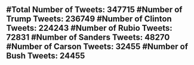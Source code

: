 #Total Number of Tweets: 347715 
#Number of Trump Tweets: 236749
#Number of Clinton Tweets: 224243
#Number of Rubio Tweets: 72831
#Number of Sanders Tweets: 48270
#Number of Carson Tweets: 32455
#Number of Bush Tweets: 24455
---
